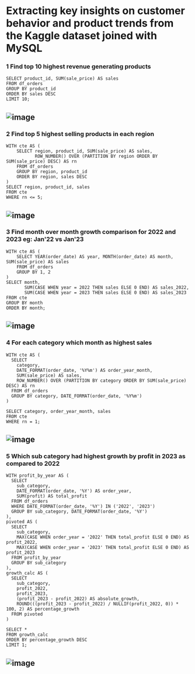 # Extracting key insights on customer behavior and product trends from the Kaggle dataset joined with MySQL

### 1 Find top 10 highest revenue generating products
~~~
SELECT product_id, SUM(sale_price) AS sales
FROM df_orders
GROUP BY product_id
ORDER BY sales DESC
LIMIT 10;
~~~
![image](https://github.com/user-attachments/assets/fa9aafa7-e94c-4288-8baa-e1cbf225e88b)
--
### 2 Find top 5 highest selling products in each region
~~~
WITH cte AS (
    SELECT region, product_id, SUM(sale_price) AS sales,
           ROW_NUMBER() OVER (PARTITION BY region ORDER BY SUM(sale_price) DESC) AS rn
    FROM df_orders
    GROUP BY region, product_id
    ORDER BY region, sales DESC
)
SELECT region, product_id, sales
FROM cte
WHERE rn <= 5;
~~~

![image](https://github.com/user-attachments/assets/88f2a6fa-d109-4e94-81fa-a6c337cfa85e)
--

### 3 Find month over month growth comparison for 2022 and 2023 eg: Jan'22 vs Jan'23
~~~
WITH cte AS (
    SELECT YEAR(order_date) AS year, MONTH(order_date) AS month, SUM(sale_price) AS sales
    FROM df_orders
    GROUP BY 1, 2
)
SELECT month, 
       SUM(CASE WHEN year = 2022 THEN sales ELSE 0 END) AS sales_2022,
       SUM(CASE WHEN year = 2023 THEN sales ELSE 0 END) AS sales_2023
FROM cte
GROUP BY month
ORDER BY month;
~~~

![image](https://github.com/user-attachments/assets/4e5deda6-1d2a-47ff-963c-ecb7579ff250)
--

### 4 For each category which month as highest sales
~~~
WITH cte AS (
  SELECT 
    category, 
    DATE_FORMAT(order_date, '%Y%m') AS order_year_month,
    SUM(sale_price) AS sales,
    ROW_NUMBER() OVER (PARTITION BY category ORDER BY SUM(sale_price) DESC) AS rn
  FROM df_orders
  GROUP BY category, DATE_FORMAT(order_date, '%Y%m')
)

SELECT category, order_year_month, sales
FROM cte
WHERE rn = 1;
~~~

![image](https://github.com/user-attachments/assets/8c891294-54fe-466b-9944-81ea3ffc3023)
--

### 5 Which sub category had highest growth by profit in 2023 as compared to 2022
~~~
WITH profit_by_year AS (
  SELECT 
    sub_category,
    DATE_FORMAT(order_date, '%Y') AS order_year,
    SUM(profit) AS total_profit
  FROM df_orders
  WHERE DATE_FORMAT(order_date, '%Y') IN ('2022', '2023')
  GROUP BY sub_category, DATE_FORMAT(order_date, '%Y')
),
pivoted AS (
  SELECT 
    sub_category,
    MAX(CASE WHEN order_year = '2022' THEN total_profit ELSE 0 END) AS profit_2022,
    MAX(CASE WHEN order_year = '2023' THEN total_profit ELSE 0 END) AS profit_2023
  FROM profit_by_year
  GROUP BY sub_category
),
growth_calc AS (
  SELECT 
    sub_category,
    profit_2022,
    profit_2023,
    (profit_2023 - profit_2022) AS absolute_growth,
    ROUND(((profit_2023 - profit_2022) / NULLIF(profit_2022, 0)) * 100, 2) AS percentage_growth
  FROM pivoted
)

SELECT *
FROM growth_calc
ORDER BY percentage_growth DESC
LIMIT 1;
~~~

![image](https://github.com/user-attachments/assets/6eb6dfec-ef9d-46f2-8aeb-ba2a86a1e005)
--

